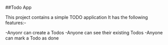 ##Todo App

This project contains a simple TODO application
It has the following features:-

-Anyonr can create a Todos
-Anyone can see their existing Todos
-Anyone can mark a Todo as done

